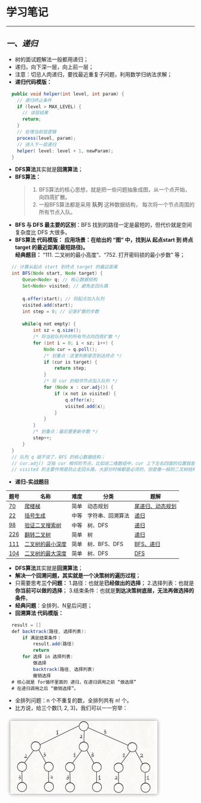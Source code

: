 # 学习笔记

---------------------

## ***一、递归***
* 树的面试题解法一般都用递归；
* 递归，向下深一层，向上前一层；
* 注意：切忌人肉递归，要找最近重复子问题，利用数学归纳法求解；
* **递归代码模版：**
```java
  public void helper(int level, int param) { 
    // 递归终止条件
    if (level > MAX_LEVEL) { 
      // 该层结果 
      return; 
    }
    // 处理当前层逻辑 
    process(level, param); 
    // 进入下一层递归
    helper( level: level + 1, newParam); 
  }
```
* **DFS算法**其实就是**回溯算法**；
* **BFS算法：** <br>
    > 1. BFS算法的核心思想，就是把一些问题抽象成图，从一个点开始，向四周扩散。<br>
    > 2. 一般BFS算法都是采用 **队列** 这种数据结构， 每次将一个节点周围的所有节点入队。<br>
* **BFS 与 DFS 最主要的区别**：BFS 找到的路径⼀定是最短的，但代价就是空间复杂度⽐ DFS ⼤很多。
* **BFS算法 代码模版：**
        **应用场景：在给出的 “图” 中，找到从 起点start 到 终点target 的最近距离(最短路径)。**<br>
        **经典题目：** “111. 二叉树的最小高度”、“752. 打开密码锁的最小步数” 等；
```java
  // 计算从起点 start 到终点 target 的最近距离
  int BFS(Node start, Node target) {
      Queue<Node> q; // 核心数据结构
      Set<Node> visited; // 避免走回头路
      
      q.offer(start); // 将起点加入队列
      visited.add(start);
      int step = 0; // 记录扩散的步数
      
      while(q not empty) {
          int sz = q.size();
          /* 将当前队列中的所有节点向四周扩散 */
          for (int i = 0; i < sz; i++) {
              Node cur = q.poll();
              /* 划重点：这里判断是否到达终点 */
              if (cur is target) {
                  return step;
              }
              /* 将 cur 的相邻节点加入队列 */
              for (Node x : cur.adj()) {
                  if (x not in visited) {
                      q.offer(x);
                      visited.add(x);
                  }
              }
          }
          /* 划重点：最后要更新步数 */
          step++;
      }
  }
  // 队列 q 就不说了，BFS 的核⼼数据结构； 
  // cur.adj() 泛指 cur 相邻的节点，⽐如说⼆维数组中，cur 上下左右四⾯的位置就是相邻节点； 
  // visited 的主要作⽤是防⽌⾛回头路，⼤部分时候都是必须的，但是像⼀般的⼆叉树结构，没有⼦节点到⽗节点的指针，不会⾛回头路就不需要visited。 
``` 
    
* **递归-实战题目**

 题号   |   名称  |  难度  |   分类  |   题解  
------ | ------ | ------ | ------- | ------- 
 [70](https://leetcode-cn.com/problems/climbing-stairs/ "爬楼梯") | [爬楼梯](https://leetcode-cn.com/problems/climbing-stairs/ "爬楼梯") | 简单 | 动态规划 | [尾递归、动态规划](https://ocykj2i631.feishu.cn/docs/doccnBX1W9TnHKx1RXREM0gdtrd#/ "爬楼梯") 
 [22](https://leetcode-cn.com/problems/generate-parentheses/ "括号生成") | [括号生成](https://leetcode-cn.com/problems/generate-parentheses/ "括号生成") | 中等 | 字符串、回溯算法 | [递归](https://ocykj2i631.feishu.cn/docs/doccnvxk0zmIoMiIha2cNXiCmHd#/ "括号生成") 
 [98](https://leetcode-cn.com/problems/validate-binary-search-tree/ "验证二叉搜索树") | [验证二叉搜索树](https://leetcode-cn.com/problems/validate-binary-search-tree/ "验证二叉搜索树") | 中等 | 树、DFS | [递归](https://ocykj2i631.feishu.cn/docs/doccnQJvf8ZnXUyUN0uZPfU2Wfe#/ "验证二叉搜索树") 
 [226](https://leetcode-cn.com/problems/invert-binary-tree/ "翻转二叉树") | [翻转二叉树](https://leetcode-cn.com/problems/invert-binary-tree/ "翻转二叉树") | 简单 | 树 | [递归](https://ocykj2i631.feishu.cn/docs/doccn0GQs5OBgXmSXK9wkq9eDil#/ "翻转二叉树") 
 [111](https://leetcode-cn.com/problems/minimum-depth-of-binary-tree/ "二叉树的最小深度") | [二叉树的最小深度](https://leetcode-cn.com/problems/minimum-depth-of-binary-tree/ "二叉树的最小深度") | 简单 | 树、BFS、DFS | [BFS、递归](https://ocykj2i631.feishu.cn/docs/doccnwvXDrQy9rmGwYVLyPcYAvh#/ "二叉树的最小深度") 
 [104](https://leetcode-cn.com/problems/maximum-depth-of-binary-tree/ "二叉树的最大深度") | [二叉树的最大深度](https://leetcode-cn.com/problems/maximum-depth-of-binary-tree/ "二叉树的最大深度") | 简单 | 树、DFS | [DFS](https://ocykj2i631.feishu.cn/docs/doccnckZcjeGXYnaklqmOK7NPJb#/ "二叉树的最大深度") 

* **DFS算法**其实就是**回溯算法**；
* **解决一个回溯问题，其实就是一个决策树的遍历过程**；
* 只需要思考**三个问题：**
    1.路径：也就是**已经做出的选择**；
    2.选择列表：也就是**你当前可以做的选择**；
    3.结束条件：也就是**到达决策树底层，无法再做选择的条件**。
* **经典问题**：全排列、N皇后问题；
* **回溯算法 代码模版：**

```java
  result = []
  def backtrack(路径, 选择列表):
      if 满足结束条件：
          result.add(路径)
          return
      for 选择 in 选择列表:
          做选择
          backtrack(路径, 选择列表)
          撤销选择
  # 核心就是 for循环里面的 递归，在递归调用之前 “做选择”
  # 在递归调用之后 “撤销选择”。
```

* 全排列问题：n 个不重复的数，全排列共有 n! 个。
* 比方说，给三个数[1, 2, 3]，我们可以一一穷举：

![image](https://github.com/CodeFlow-Jun/algorithm016/blob/master/Week_03/%E5%86%B3%E7%AD%96%E6%A0%9101.png)

